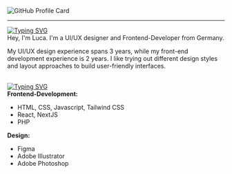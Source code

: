 ![GitHub Profile Card](https://fancy-readme-stats.vercel.app/api?username=Gebuildet&show_icons=true&theme=forest_winter&footer=luca@nextfight.net&description=UI/UX%20Designer%20and%20Frontend-Developer&include_all_commits=true)

--- 

[![Typing SVG](https://readme-typing-svg.demolab.com?font=DM+Sans&weight=600&size=32&pause=1000&color=39936F&vCenter=true&repeat=false&width=435&height=33&lines=About+me)](https://git.io/typing-svg)<br>
Hey, I'm Luca. I'm a UI/UX designer and Frontend-Developer from Germany. 

My UI/UX design experience spans 3 years, while my front-end development experience is 2 years. 
I like trying out different design styles and layout approaches to build user-friendly interfaces.
<br><br>

[![Typing SVG](https://readme-typing-svg.demolab.com?font=DM+Sans&weight=600&size=32&pause=1000&color=39936F&vCenter=true&repeat=false&width=435&height=33&lines=Technologies)](https://git.io/typing-svg)<br>
**Frontend-Development:**
- HTML, CSS, Javascript, Tailwind CSS
- React, NextJS
- PHP

**Design:**
- Figma
- Adobe Illustrator
- Adobe Photoshop
